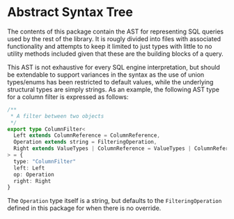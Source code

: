 # Abstract Syntax Tree

The contents of this package contain the AST for representing SQL queries used
by the rest of the library. It is rougly divided into files with associated
functionality and attempts to keep it limited to just types with little to no
utility methods included given that these are the building blocks of a query.

This AST is not exhaustive for every SQL engine interpretation, but should be
extendable to support variances in the syntax as the use of union types/enums
has been restricted to default values, while the underlying structural types are
simply strings. As an example, the following AST type for a column filter is
expressed as follows:

```TypeScript
/**
 * A filter between two objects
 */
export type ColumnFilter<
  Left extends ColumnReference = ColumnReference,
  Operation extends string = FilteringOperation,
  Right extends ValueTypes | ColumnReference = ValueTypes | ColumnReference,
> = {
  type: "ColumnFilter"
  left: Left
  op: Operation
  right: Right
}
```

The `Operation` type itself is a string, but defaults to the
`FilteringOperation` defined in this package for when there is no override.
